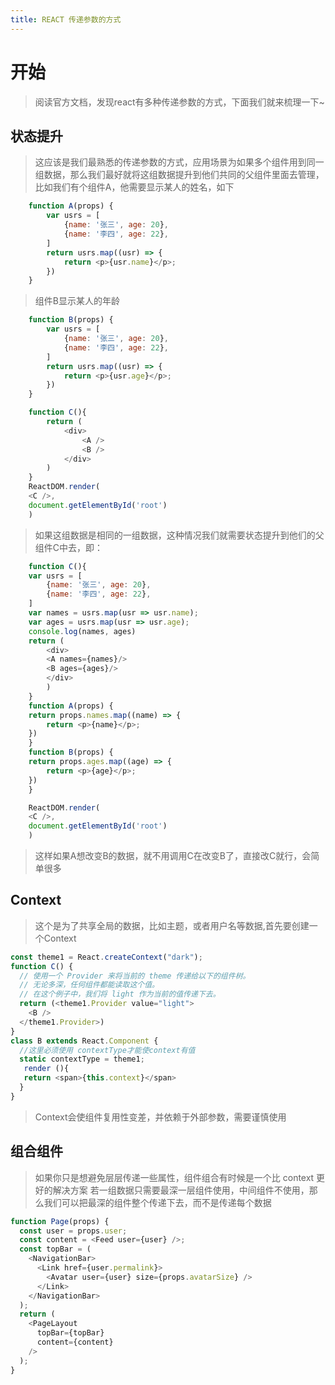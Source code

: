 ```yaml
---
title: REACT 传递参数的方式
---
```


# 开始

> 阅读官方文档，发现react有多种传递参数的方式，下面我们就来梳理一下~

<!-- more -->

## 状态提升

> 这应该是我们最熟悉的传递参数的方式，应用场景为如果多个组件用到同一组数据，那么我们最好就将这组数据提升到他们共同的父组件里面去管理，比如我们有个组件A，他需要显示某人的姓名，如下

``` js
    function A(props) {
        var usrs = [
            {name: '张三', age: 20},
            {name: '李四', age: 22},
        ]
        return usrs.map((usr) => {
            return <p>{usr.name}</p>;
        })
    }
```

> 组件B显示某人的年龄

``` js
    function B(props) {
        var usrs = [
            {name: '张三', age: 20},
            {name: '李四', age: 22},
        ]
        return usrs.map((usr) => {
            return <p>{usr.age}</p>;
        })
    }

    function C(){
        return (
            <div>
                <A />
                <B />
            </div>
        )
    }
    ReactDOM.render(
    <C />,
    document.getElementById('root')
    )
```

> 如果这组数据是相同的一组数据，这种情况我们就需要状态提升到他们的父组件C中去，即：

``` js
    function C(){
    var usrs = [
        {name: '张三', age: 20},
        {name: '李四', age: 22},
    ]
    var names = usrs.map(usr => usr.name);
    var ages = usrs.map(usr => usr.age);
    console.log(names, ages)
    return (
        <div>
        <A names={names}/>
        <B ages={ages}/>
        </div>
        )
    }
    function A(props) {
    return props.names.map((name) => {
        return <p>{name}</p>;
    })
    }
    function B(props) {
    return props.ages.map((age) => {
        return <p>{age}</p>;
    })
    }

    ReactDOM.render(
    <C />,
    document.getElementById('root')
    )
```

> 这样如果A想改变B的数据，就不用调用C在改变B了，直接改C就行，会简单很多

## Context

> 这个是为了共享全局的数据，比如主题，或者用户名等数据,首先要创建一个Context

``` js
const theme1 = React.createContext("dark");
function C() {
  // 使用一个 Provider 来将当前的 theme 传递给以下的组件树。
  // 无论多深，任何组件都能读取这个值。
  // 在这个例子中，我们将 light 作为当前的值传递下去。
  return (<theme1.Provider value="light">
    <B />
  </theme1.Provider>)
}
class B extends React.Component {
  //这里必须使用 contextType才能使context有值
  static contextType = theme1;
   render (){
   return <span>{this.context}</span>
  } 
}
```

> Context会使组件复用性变差，并依赖于外部参数，需要谨慎使用

## 组合组件

> 如果你只是想避免层层传递一些属性，组件组合有时候是一个比 context 更好的解决方案
若一组数据只需要最深一层组件使用，中间组件不使用，那么我们可以把最深的组件整个传递下去，而不是传递每个数据

``` js
function Page(props) {
  const user = props.user;
  const content = <Feed user={user} />;
  const topBar = (
    <NavigationBar>
      <Link href={user.permalink}>
        <Avatar user={user} size={props.avatarSize} />
      </Link>
    </NavigationBar>
  );
  return (
    <PageLayout
      topBar={topBar}
      content={content}
    />
  );
}
```